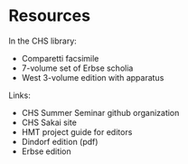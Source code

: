 # Resources #


In the CHS library:

- Comparetti facsimile
- 7-volume set of Erbse scholia
- West 3-volume edition with apparatus


Links:

- CHS Summer Seminar github organization
- CHS Sakai site
- HMT project guide for editors
- Dindorf edition (pdf)
- Erbse edition



